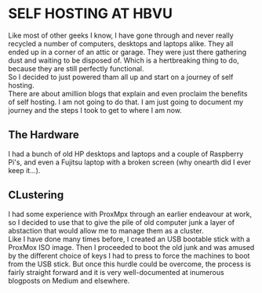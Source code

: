 # SELF HOSTING AT HBVU  

Like most of other geeks I know, I have gone through and never really recycled a number of computers, desktops and laptops alike. They all ended up in a corner of an attic or garage. They were just there gathering dust and waiting to be disposed of. Which is a hertbreaking thing to do, because they are still perfectly functional.  
So I decided to just powered tham all up and start on a journey of self hosting.  
There are about amillion blogs that explain and even proclaim the benefits of self hosting. I am not going to do that. I am just going to document my journey and the steps I took to get to where I am now.  

## The Hardware  
  
I had a bunch of old HP desktops and laptops and a couple of Raspberry Pi's, and even a Fujitsu laptop with a broken screen (why onearth did I ever keep it...).

## CLustering  
  
I had some experience with ProxMpx through an earlier endeavour at work, so I decided to use that to give the pile of old computer junk a layer of abstaction that would allow me to manage them as a cluster.  
Like I have done many times before, I created an USB bootable stick with a ProxMox ISO image. Then I proceeded to boot the old junk and was amused by the different choice of keys I had to press to force the machines to boot from the USB stick. But once this hurdle could be overcome, the process is fairly straight forward and it is very well-documented at inumerous blogposts on Medium and elsewhere.  
